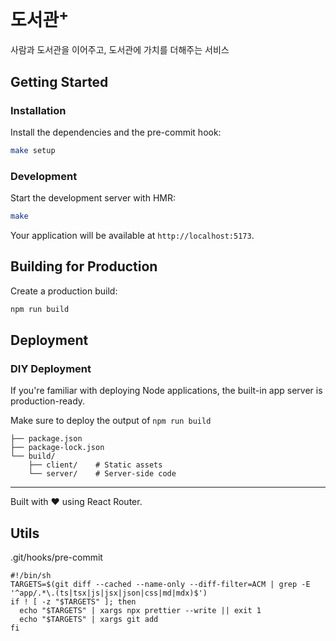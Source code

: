 # 도서관<sup>+</sup>

사람과 도서관을 이어주고, 도서관에 가치를 더해주는 서비스

## Getting Started

### Installation

Install the dependencies and the pre-commit hook:

```bash
make setup
```

### Development

Start the development server with HMR:

```bash
make
```

Your application will be available at `http://localhost:5173`.

## Building for Production

Create a production build:

```bash
npm run build
```

## Deployment

### DIY Deployment

If you're familiar with deploying Node applications, the built-in app server is production-ready.

Make sure to deploy the output of `npm run build`

```
├── package.json
├── package-lock.json
└── build/
    ├── client/    # Static assets
    └── server/    # Server-side code
```

---

Built with ❤️ using React Router.

## Utils

.git/hooks/pre-commit
```pre-commit
#!/bin/sh
TARGETS=$(git diff --cached --name-only --diff-filter=ACM | grep -E '^app/.*\.(ts|tsx|js|jsx|json|css|md|mdx)$')
if ! [ -z "$TARGETS" ]; then
  echo "$TARGETS" | xargs npx prettier --write || exit 1
  echo "$TARGETS" | xargs git add
fi
```
